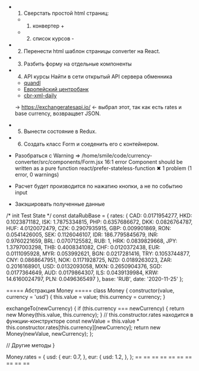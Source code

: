 + 1. Сверстать простой html страниц:
    + 1. конвертер +
    - 2. список курсов -

+ 2. Перенести html шаблон страницы converter на React.

+ 3. Разбить форму на отдельные компоненты


+ 4. API курсы
    Найти в сети открытый API сервера обменника
    * [quandl](https://docs.quandl.com/)
    * [Европейский центробанк](https://www.ecb.europa.eu/stats/eurofxref/eurofxref-daily.xml)
    * [cbr-xml-daily](https://www.cbr-xml-daily.ru/)

    -> https://exchangeratesapi.io/ <- выбрал этот, так как есть rates и base currency, возвращвет JSON.


+ 5. Вынести состояние в Redux.

+ 6. Создать класс Form и соеденить его с контейнером.

- Разобраться с Warning => /home/smile/code/currency-converter/src/components/Form.jsx
    16:1  error  Component should be written as a pure function  react/prefer-stateless-function
      ✖ 1 problem (1 error, 0 warnings)

- Расчет будет производится по нажатию кнопки, а не по событию input

- Закэшировать полученные данные

/* init Test State */
const dataRubBase = {
  rates: {
    CAD: 0.0171954277,
    HKD: 0.1023871182,
    ISK: 1.7875334815,
    PHP: 0.6357686672,
    DKK: 0.0826764787,
    HUF: 4.0120072479,
    CZK: 0.2907935915,
    GBP: 0.009901869,
    RON: 0.0541426005,
    SEK: 0.1126046107,
    IDR: 186.7795845679,
    INR: 0.9760221659,
    BRL: 0.0707125582,
    RUB: 1,
    HRK: 0.0839829668,
    JPY: 1.3797003298,
    THB: 0.4008341082,
    CHF: 0.0120372438,
    EUR: 0.0111095928,
    MYR: 0.053992621,
    BGN: 0.0217281416,
    TRY: 0.1053744877,
    CNY: 0.0868647951,
    NOK: 0.1171928725,
    NZD: 0.0189263023,
    ZAR: 0.2016168901,
    USD: 0.0132093058,
    MXN: 0.2650904376,
    SGD: 0.0177364649,
    AUD: 0.0179864307,
    ILS: 0.0439139984,
    KRW: 14.6160024797,
    PLN: 0.0496365497
  },
  base: 'RUB',
  date: '2020-11-25'
};

===== Абстракция Money =====
class Money {
  constructor(value, currency = 'usd') {
    this.value = value;
    this.currency = currency;
  }

  exchangeTo(newCurrency) {
    if (this.currency === newCurrency) {
      return new Money(this.value, this.currency);
    }
    // this.constructor.rates находится в функции-конструкторе
    const newValue = this.value * this.constructor.rates[this.currency][newCurrency];
    return new Money(newValue, newCurrency);
  };

  // Другие методы
}

Money.rates = {
  usd: {
    eur: 0.7,
  },
  eur: {
    usd: 1.2,
  },
};
== == == == == == == == == ==